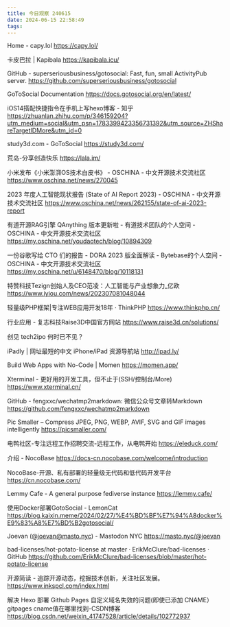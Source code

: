 ```yaml
---
title: 今日观察 240615
date: 2024-06-15 22:58:49
tags:
---
```


Home - capy.lol  https://capy.lol/  

卡皮巴拉 | Kapibala  https://kapibala.icu/  

GitHub - superseriousbusiness/gotosocial: Fast, fun, small ActivityPub server.  https://github.com/superseriousbusiness/gotosocial  

GoToSocial Documentation  https://docs.gotosocial.org/en/latest/  

iOS14搭配快捷指令在手机上写hexo博客 - 知乎  https://zhuanlan.zhihu.com/p/346159204?utm_medium=social&utm_psn=1783399423356731392&utm_source=ZHShareTargetIDMore&utm_id=0  

study3d.com - GoToSocial  https://study3d.com/  

荒岛-分享创造快乐  https://lala.im/  

小米发布《小米澎湃OS技术白皮书》 - OSCHINA - 中文开源技术交流社区  https://www.oschina.net/news/270045  

2023 年度人工智能现状报告 (State of AI Report 2023) - OSCHINA - 中文开源技术交流社区  https://www.oschina.net/news/262155/state-of-ai-2023-report  

有道开源RAG引擎 QAnything 版本更新啦 - 有道技术团队的个人空间 - OSCHINA - 中文开源技术交流社区  https://my.oschina.net/youdaotech/blog/10894309  

一份谷歌写给 CTO 们的报告 - DORA 2023 版全面解读 - Bytebase的个人空间 - OSCHINA - 中文开源技术交流社区  https://my.oschina.net/u/6148470/blog/10118131  

特赞科技Tezign创始人及CEO范凌：人工智能与产业想象力_亿欧  https://www.iyiou.com/news/202307081048044  

轻量级PHP框架|专注WEB应用开发18年 · ThinkPHP  https://www.thinkphp.cn/  

行业应用 - 复志科技Raise3D中国官方网站  https://www.raise3d.cn/solutions/  

创见 tech2ipo 何时已不见？  

iPadly | 网址最短的中文 iPhone/iPad 资源导航站  http://ipad.ly/  

Build Web Apps with No-Code | Momen  https://momen.app/  

Xterminal - 更好用的开发工具，但不止于(SSH/控制台/More)  https://www.xterminal.cn/  

GitHub - fengxxc/wechatmp2markdown: 微信公众号文章转Markdown  https://github.com/fengxxc/wechatmp2markdown  

Pic Smaller – Compress JPEG, PNG, WEBP, AVIF, SVG and GIF images intelligently  https://picsmaller.com/  

电鸭社区-专注远程工作招聘交流-远程工作，从电鸭开始  https://eleduck.com/  

介绍 - NocoBase  https://docs-cn.nocobase.com/welcome/introduction  

NocoBase-开源、私有部署的轻量级无代码和低代码开发平台  https://cn.nocobase.com/  

Lemmy Cafe - A general purpose fediverse instance  https://lemmy.cafe/  

使用Docker部署GotoSocial - LemonCat  https://blog.kaixin.meme/2024/02/27/%E4%BD%BF%E7%94%A8docker%E9%83%A8%E7%BD%B2gotosocial/  

Joevan (@joevan@masto.nyc) - Mastodon NYC  https://masto.nyc/@joevan  

bad-licenses/hot-potato-license at master · ErikMcClure/bad-licenses · GitHub  https://github.com/ErikMcClure/bad-licenses/blob/master/hot-potato-license  

开源简读 - 追踪开源动态，挖掘技术创新，关注社区发展。  https://www.inkspcl.com/index.html  

解决 Hexo 部署 Github Pages 自定义域名失效的问题(即使已添加 CNAME） gitpages cname值在哪里找到-CSDN博客  https://blog.csdn.net/weixin_41747528/article/details/102772937  
